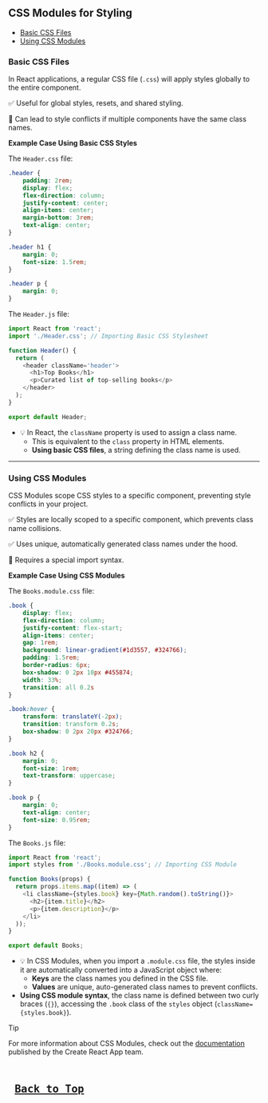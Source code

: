 ## CSS Modules for Styling

* [Basic CSS Files](#basic-css-files)
* [Using CSS Modules](#using-css-modules)

### <a name="basic-css-files">Basic CSS Files</a>

In React applications, a regular CSS file (`.css`) will apply styles globally to the entire component. 

:white_check_mark: Useful for global styles, resets, and shared styling.

:rotating_light: Can lead to style conflicts if multiple components have the same class names.

**Example Case Using Basic CSS Styles**

The `Header.css` file:
```css
.header {
    padding: 2rem;
    display: flex;
    flex-direction: column;
    justify-content: center;
    align-items: center;
    margin-bottom: 3rem;
    text-align: center;
}

.header h1 {
    margin: 0;
    font-size: 1.5rem;
}

.header p {
    margin: 0;
}
```

The `Header.js` file:
```js
import React from 'react';
import './Header.css'; // Importing Basic CSS Stylesheet

function Header() {
  return (
    <header className='header'>
      <h1>Top Books</h1>
      <p>Curated list of top-selling books</p>
    </header>
  );
}

export default Header;
```
* :bulb: In React, the `className` property is used to assign a class name. 
  * This is equivalent to the `class` property in HTML elements.
  * **Using basic CSS files**, a string defining the class name is used.

---

### <a name="using-css-modules">Using CSS Modules</a>

CSS Modules scope CSS styles to a specific component, preventing style conflicts in your project.

:white_check_mark: Styles are locally scoped to a specific component, which prevents class name collisions.

:white_check_mark: Uses unique, automatically generated class names under the hood.

:rotating_light: Requires a special import syntax.

**Example Case Using CSS Modules**

The `Books.module.css` file:
```css
.book {
    display: flex;
    flex-direction: column;
    justify-content: flex-start;
    align-items: center;
    gap: 1rem;
    background: linear-gradient(#1d3557, #324766);
    padding: 1.5rem;
    border-radius: 6px;
    box-shadow: 0 2px 10px #455874;
    width: 33%;
    transition: all 0.2s
}

.book:hover {
    transform: translateY(-2px);
    transition: transform 0.2s;
    box-shadow: 0 2px 20px #324766;
}

.book h2 {
    margin: 0;
    font-size: 1rem;
    text-transform: uppercase;
}

.book p {
    margin: 0;
    text-align: center;
    font-size: 0.95rem;
}
```

The `Books.js` file:
```js
import React from 'react';
import styles from './Books.module.css'; // Importing CSS Module

function Books(props) {
  return props.items.map((item) => (
    <li className={styles.book} key={Math.random().toString()}>
      <h2>{item.title}</h2>
      <p>{item.description}</p>
    </li>
  ));
}

export default Books;
```
* :bulb: In CSS Modules, when you import a `.module.css` file, the styles inside it are automatically converted into a JavaScript object where:
  * **Keys** are the class names you defined in the CSS file.
  * **Values** are unique, auto-generated class names to prevent conflicts.
* **Using CSS module syntax**, the class name is defined between two curly braces (`{}`), accessing the `.book` class of the `styles` object (`className={styles.book}`).

> [!TIP]
> For more information about CSS Modules, check out the [documentation](https://create-react-app.dev/docs/adding-a-css-modules-stylesheet/) published by the Create React App team.

<kbd> <br> [Back to Top](#css-modules-for-styling) <br> </kbd>
---